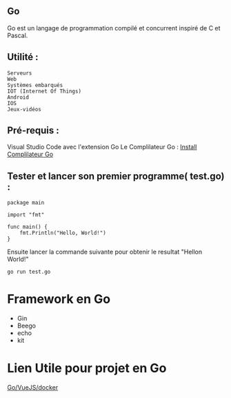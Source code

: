 ## Go


Go est un langage de programmation compilé et concurrent inspiré de C et Pascal.

## Utilité :

    Serveurs
    Web
    Systèmes embarqués
    IOT (Internet Of Things)
    Android
    IOS
    Jeux-vidéos

## Pré-requis :


  Visual Studio Code avec l'extension Go
  Le Complilateur Go :   [Install Complilateur Go](https://golang.org/dl/)

## Tester et lancer son premier programme( test.go) :

    package main

    import "fmt"

    func main() {
        fmt.Println("Hello, World!")
    }

Ensuite lancer la commande suivante pour obtenir le resultat "Hellon World!"


    go run test.go

# Framework en Go

- Gin
- Beego
- echo
- kit


# Lien Utile pour projet en Go

[Go/VueJS/docker](https://juliensalinas.com/fr/application-moderne-api-backend-golang-frontend-SPA-vuejs-docker/)
